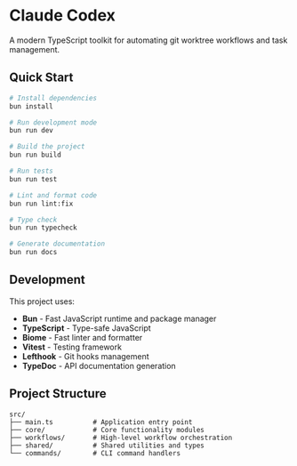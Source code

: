 # Claude Codex

A modern TypeScript toolkit for automating git worktree workflows and task management.

## Quick Start

```bash
# Install dependencies
bun install

# Run development mode
bun run dev

# Build the project
bun run build

# Run tests
bun run test

# Lint and format code
bun run lint:fix

# Type check
bun run typecheck

# Generate documentation
bun run docs
```

## Development

This project uses:
- **Bun** - Fast JavaScript runtime and package manager
- **TypeScript** - Type-safe JavaScript
- **Biome** - Fast linter and formatter
- **Vitest** - Testing framework
- **Lefthook** - Git hooks management
- **TypeDoc** - API documentation generation

## Project Structure

```
src/
├── main.ts          # Application entry point
├── core/            # Core functionality modules
├── workflows/       # High-level workflow orchestration
├── shared/          # Shared utilities and types
└── commands/        # CLI command handlers
```